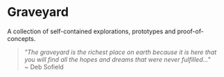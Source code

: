 # Graveyard 

A collection of self-contained explorations, prototypes and proof-of-concepts. 

> _"The graveyard is the richest place on earth because it is here that you will find all the hopes and dreams that were never fulfilled..."_   
> ~ Deb Sofield
